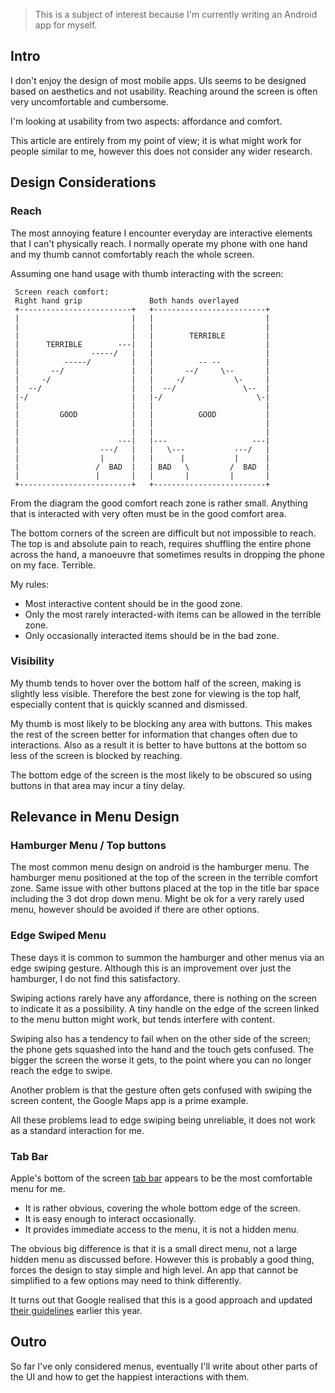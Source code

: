 > This is a subject of interest because I'm currently writing an Android app for myself.

## Intro

I don't enjoy the design of most mobile apps.
UIs seems to be designed based on aesthetics and not usability.
Reaching around the screen is often very uncomfortable and cumbersome.

I'm looking at usability from two aspects: affordance and comfort.

This article are entirely from my point of view;
it is what might work for people similar to me, 
however this does not consider any wider research.

## Design Considerations

### Reach

The most annoying feature I encounter everyday are interactive elements that I can't physically reach.
I normally operate my phone with one hand and my thumb cannot comfortably reach the whole screen.

Assuming one hand usage with thumb interacting with the screen:

```
 Screen reach comfort:                                                              
 Right hand grip               Both hands overlayed                                 
 +-------------------------+   +-------------------------+                          
 |                         |   |                         |                          
 |                         |   |                         |                          
 |                         |   |        TERRIBLE         |                          
 |      TERRIBLE        ---|   |                         |                          
 |                -----/   |   |                         |                          
 |          -----/         |   |          -- --          |                          
 |       --/               |   |       --/     \--       |                          
 |     -/                  |   |     -/           \-     |                          
 |  --/                    |   |  --/               \--  |                          
 |-/                       |   |-/                     \-|                          
 |                         |   |                         |                          
 |         GOOD            |   |          GOOD           |                          
 |                         |   |                         |                          
 |                         |   |                         |                          
 |                      ---|   |---                   ---|                          
 |                  ---/   |   |   \---           ---/   |                          
 |                  |      |   |      |           |      |                          
 |                 /  BAD  |   | BAD   \         /  BAD  |                          
 |                 |       |   |       |         |       |                          
 +-------------------------+   +-------------------------+ 
```

From the diagram the good comfort reach zone is rather small.
Anything that is interacted with very often must be in the good comfort area.

The bottom corners of the screen are difficult but not impossible to reach.
The top is and absolute pain to reach, requires shuffling the entire phone across the hand,
a manoeuvre that sometimes results in dropping the phone on my face. Terrible.

My rules:

* Most interactive content should be in the good zone.
* Only the most rarely interacted-with items can be allowed in the terrible zone.
* Only occasionally interacted items should be in the bad zone.


### Visibility

My thumb tends to hover over the bottom half of the screen, making is slightly less visible.
Therefore the best zone for viewing is the top half, especially content that is quickly scanned and dismissed.

My thumb is most likely to be blocking any area with buttons.
This makes the rest of the screen better for information that changes often due to interactions.
Also as a result it is better to have buttons at the bottom so less of the screen is blocked by reaching.

The bottom edge of the screen is the most likely to be obscured so using buttons in that area may incur a tiny delay.


## Relevance in Menu Design

### Hamburger Menu / Top buttons

The most common menu design on android is the hamburger menu.
The hamburger menu positioned at the top of the screen in the terrible comfort zone.
Same issue with other buttons placed at the top in the title bar space including the 3 dot drop down menu.
Might be ok for a very rarely used menu, however should be avoided if there are other options.


### Edge Swiped Menu

These days it is common to summon the hamburger and other menus via an edge swiping gesture.
Although this is an improvement over just the hamburger, I do not find this satisfactory.

Swiping actions rarely have any affordance, there is nothing on the screen to indicate it as a possibility.
A tiny handle on the edge of the screen linked to the menu button might work, but tends interfere with content.

Swiping also has a tendency to fail when on the other side of the screen;
the phone gets squashed into the hand and the touch gets confused.
The bigger the screen the worse it gets, to the point where you can no longer reach the edge to swipe.

Another problem is that the gesture often gets confused with swiping the screen content, the Google Maps app is a 
prime example.

All these problems lead to edge swiping being unreliable, it does not work as a standard interaction for me.


### Tab Bar

Apple's bottom of the screen [tab bar](https://developer.apple.com/ios/human-interface-guidelines/ui-bars/tab-bars/)
appears to be the most comfortable menu for me.

* It is rather obvious, covering the whole bottom edge of the screen.
* It is easy enough to interact occasionally.
* It provides immediate access to the menu, it is not a hidden menu.

The obvious big difference is that it is a small direct menu, not a large hidden menu as discussed before.
However this is probably a good thing, forces the design to stay simple and high level.
An app that cannot be simplified to a few options may need to think differently.

It turns out that Google realised that this is a good approach and updated 
[their guidelines](https://material.google.com/components/bottom-navigation.html#bottom-navigation-style) earlier this year.


## Outro

So far I've only considered menus, eventually I'll write about other parts of the UI and how to get the happiest 
interactions with them.
